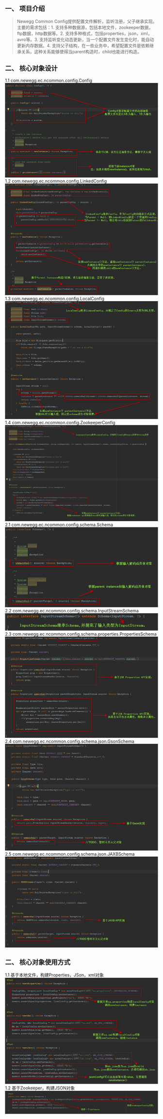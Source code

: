 ## 一、 项目介绍
> Newegg Common Config提供配置文件解析，监听注册，父子继承实现。
> 主要的需求包括：1. 支持多种数据源，包括本地文件，zookeeper数据，ftp数据，http数据等。2. 支持多种格式，包括properties，json，xml，avro等。3. 支持监听变化动态更新，当一个配置文件发生变化时，能自动更新内存数据。4. 支持父子结构，在一些业务中，希望配置文件是依赖继承关系，这种关系能够使得当parent构造时，child也能进行构造。

## 二、 核心对象设计

1.1 com.newegg.ec.ncommon.config.Config 
<img src="/ncommon-config/docs/images/config.png" />
1.2 com.newegg.ec.ncommon.config.LinkedConfig
<img src="/ncommon-config/docs/images/linkedconfig.png" />
1.3 com.newegg.ec.ncommon.config.LocalConfig
<img src="/ncommon-config/docs/images/localconfig.png" />
1.4 com.newegg.ec.ncommon.config.ZookeeperConfig
<img src="/ncommon-config/docs/images/zookeeperconfig.png" />
2.1 com.newegg.ec.ncommon.config.schema.Schema
<img src="/ncommon-config/docs/images/schema.png" />
2.2 com.newegg.ec.ncommon.config.schema.InputStreamSchema
<img src="/ncommon-config/docs/images/inputstreamschema.png" />
2.3 com.newegg.ec.ncommon.config.schema.properties.PropertiesSchema
<img src="/ncommon-config/docs/images/propertiesschema.png" />
2.4 com.newegg.ec.ncommon.config.schema.json.GsonSchema
<img src="/ncommon-config/docs/images/gsonschema.png" />
2.5 com.newegg.ec.ncommon.config.schema.json.JAXBSchema
<img src="/ncommon-config/docs/images/jaxbschema.png" />

## 二、 核心对象使用方式
1.1 基于本地文件，构建Properties，JSon，xml对象
<img src="/ncommon-config/docs/images/configtest.png" />
1.2 基于Zookeeper，构建JSON对象
<img src="/ncommon-config/docs/images/zookeeperconfigtest.png" />